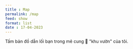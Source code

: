 ```yaml
---
title : Map
permalink: /map
feed: show
format: list
date : 17-04-2023
---
```


Tấm bản đồ dẫn lối bạn trong mê cung 🌱 "khu vườn" của tôi.